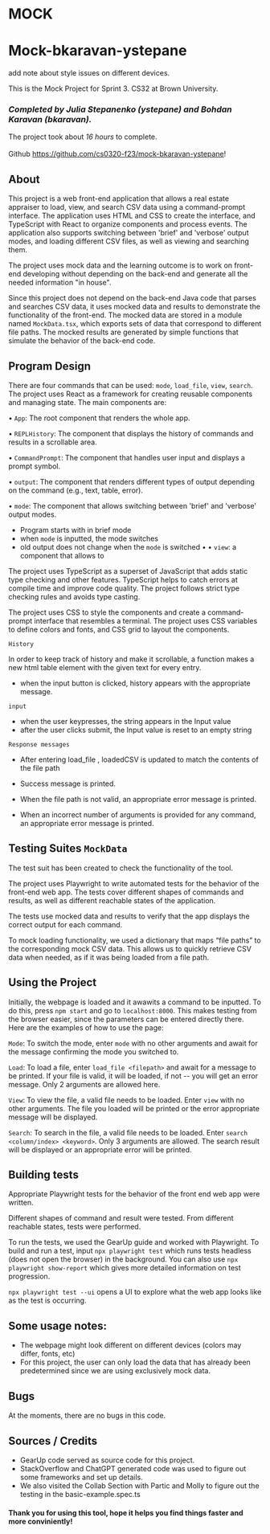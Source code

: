 # MOCK

# Mock-bkaravan-ystepane

add note about style issues on different devices.

This is the Mock Project for Sprint 3. CS32 at Brown University.

### _Completed by Julia Stepanenko (ystepane) and Bohdan Karavan (bkaravan)._

The project took about _*16 hours*_ to complete. \
\
Github https://github.com/cs0320-f23/mock-bkaravan-ystepane!

## About

This project is a web front-end application that allows a real estate appraiser to load, view, and search CSV data using a command-prompt interface. The application uses HTML and CSS to create the interface, and TypeScript with React to organize components and process events. The application also supports switching between 'brief' and 'verbose' output modes, and loading different CSV files, as well as viewing and searching them.

The project uses mock data and the learning outcome is to work on front-end developing without depending on the back-end and generate all the needed information "in house".

Since this project does not depend on the back-end Java code that parses and searches CSV data, it uses mocked data and results to demonstrate the functionality of the front-end. The mocked data are stored in a module named `MockData.tsx`, which exports sets of data that correspond to different file paths. The mocked results are generated by simple functions that simulate the behavior of the back-end code.

## Program Design

There are four commands that can be used: `mode`, `load_file`, `view`, `search`.
The project uses React as a framework for creating reusable components and managing state. The main components are:

• `App`: The root component that renders the whole app.

• `REPLHistory`: The component that displays the history of commands and results in a scrollable area.

• `CommandPrompt`: The component that handles user input and displays a prompt symbol.

• `output`: The component that renders different types of output depending on the command (e.g., text, table, error).

• `mode`: The component that allows switching between 'brief' and 'verbose' output modes.

- Program starts with in brief mode
- when `mode` is inputted, the mode switches
- old output does not change when the `mode` is switched
  •
  • `view`: a component that allows to

The project uses TypeScript as a superset of JavaScript that adds static type checking and other features. TypeScript helps to catch errors at compile time and improve code quality. The project follows strict type checking rules and avoids type casting.

The project uses CSS to style the components and create a command-prompt interface that resembles a terminal. The project uses CSS variables to define colors and fonts, and CSS grid to layout the components.

`History`

In order to keep track of history and make it scrollable, a function makes a new html table element with the given text for every entry.

- when the input button is clicked, history appears with the appropriate message.

`input`

- when the user keypresses, the string appears in the Input value
- after the user clicks submit, the Input value is reset to an empty string

`Response messages`

- After entering load_file <file path>, loadedCSV is updated to match the contents of the file path

- Success message is printed.

- When the file path is not valid, an appropriate error message is printed.

- When an incorrect number of arguments is provided for any command, an appropriate error message is printed.

## Testing Suites `MockData`

The test suit has been created to check the functionality of the tool.

The project uses Playwright to write automated tests for the behavior of the front-end web app. The tests cover different shapes of commands and results, as well as different reachable states of the application.

The tests use mocked data and results to verify that the app displays the correct output for each command.

To mock loading functionality, we used a dictionary that maps “file paths” to the corresponding mock CSV data. This allows us to quickly retrieve CSV data when needed, as if it was being loaded from a file path.

## Using the Project

Initially, the webpage is loaded and it awawits a command to be inputted.
To do this, press `npm start` and go to `localhost:8000`.
This makes testing from the browser easier, since the parameters can be entered directly there.
Here are the examples of how to use the page:

`Mode`:
To switch the mode, enter `mode` with no other arguments and await for the message confirming the mode you switched to.

`Load`:
To load a file, enter `load_file <filepath>` and await for a message to be printed. If your file is valid, it will be loaded, if not -- you will get an error message. Only 2 arguments are allowed here.

`View`:
To view the file, a valid file needs to be loaded. Enter `view` with no other arguments. The file you loaded will be printed or the error appropriate message will be displayed.

`Search`:
To search in the file, a valid file needs to be loaded. Enter `search <column/index> <keyword>`. Only 3 arguments are allowed. The search result will be displayed or an appropriate error will be printed.

## Building tests

Appropriate Playwright tests for the behavior of the front end web app were written.

Different shapes of command and result were tested.
From different reachable states, tests were performed.

To run the tests, we used the GearUp guide and worked with Playwright.
To build and run a test, input `npx playwright test` which runs tests headless (does not open the browser) in the background. You can also use `npx playwright show-report` which gives more detailed information on test progression.

`npx playwright test --ui` opens a UI to explore what the web app looks like as the test is occurring.

## Some usage notes:

- The webpage might look different on different devices (colors may differ, fonts, etc)
- For this project, the user can only load the data that has already been predetermined since we are using exclusively mock data.

## Bugs

At the moments, there are no bugs in this code.

## Sources / Credits

- GearUp code served as source code for this project.
- StackOverflow and ChatGPT generated code was used to figure out some frameworks and set up details.
- We also visited the Collab Section with Partic and Molly to figure out the testing in the basic-example.spec.ts

#### Thank you for using this tool, hope it helps you find things faster and more conviniently!
